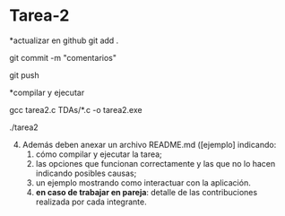 # Tarea-2


*actualizar en github
git add .

git commit -m "comentarios"

git push


*compilar y ejecutar

gcc tarea2.c TDAs/*.c -o tarea2.exe

./tarea2

4. Además deben anexar un archivo README.md ([ejemplo] indicando:
    1. cómo compilar y ejecutar la tarea;
    2. las opciones que funcionan correctamente y las que no lo hacen indicando posibles causas;
    3. un ejemplo mostrando como interactuar con la aplicación.
    4. **en caso de trabajar en pareja**: detalle de las contribuciones realizada por cada integrante.
